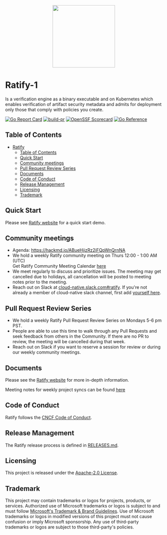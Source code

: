 <div align="center">
<img src="logo.svg" width="200">
</div>

# Ratify-1

Is a verification engine as a binary executable and on Kubernetes which enables verification of artifact security metadata and admits for deployment only those that comply with policies you create.

[![Go Report Card](https://goreportcard.com/badge/github.com/ratify-project/ratify)](https://goreportcard.com/report/github.com/ratify-project/ratify)
[![build-pr](https://github.com/ratify-project/ratify/actions/workflows/build-pr.yml/badge.svg)](https://github.com/ratify-project/ratify/actions/workflows/build-pr.yml)
[![OpenSSF Scorecard](https://api.securityscorecards.dev/projects/github.com/ratify-project/ratify/badge)](https://api.securityscorecards.dev/projects/github.com/ratify-project/ratify)
[![Go Reference](https://pkg.go.dev/badge/github.com/deislabs/ratify.svg)](https://pkg.go.dev/github.com/deislabs/ratify)

## Table of Contents

- [Ratify](#ratify)
  - [Table of Contents](#table-of-contents)
  - [Quick Start](#quick-start)
  - [Community meetings](#community-meetings)
  - [Pull Request Review Series](#pull-request-review-series)
  - [Documents](#documents)
  - [Code of Conduct](#code-of-conduct)
  - [Release Management](#release-management)
  - [Licensing](#licensing)
  - [Trademark](#trademark)

## Quick Start

Please see [Ratify website](https://ratify.dev/docs/quick-start) for a quick start demo.

## Community meetings

- Agenda: <https://hackmd.io/ABueHjizRz2iFQpWnQrnNA>
- We hold a weekly Ratify community meeting on Thurs 12:00 - 1:00 AM (UTC)   
Get Ratify Community Meeting Calendar [here](https://calendar.google.com/calendar/u/0?cid=OWJjdTF2M3ZiZGhubm1mNmJyMDhzc2swNTRAZ3JvdXAuY2FsZW5kYXIuZ29vZ2xlLmNvbQ)
- We meet regularly to discuss and prioritize issues. The meeting may get cancelled due to holidays, all cancellation will be posted to meeting notes prior to the meeting.
- Reach out on Slack at [cloud-native.slack.com#ratify](https://cloud-native.slack.com/archives/C03T3PEKVA9). If you're not already a member of cloud-native slack channel, first add [yourself here](https://communityinviter.com/apps/cloud-native/cncf).

## Pull Request Review Series
- We hold a weekly Ratify Pull Request Review Series on Mondays 5-6 pm PST.  
- People are able to use this time to walk through any Pull Requests and seek feedback from others in the Community.  If there are no PR to review, the meeting will be cancelled during that week.
- Reach out on Slack if you want to reserve a session for review or during our weekly community meetings.

## Documents

Please see the [Ratify website](https://ratify.dev/docs/what-is-ratify)  for more in-depth information.

Meeting notes for weekly project syncs can be found [here](https://hackmd.io/ABueHjizRz2iFQpWnQrnNA?both)

## Code of Conduct

Ratify follows the [CNCF Code of Conduct](https://github.com/cncf/foundation/blob/master/code-of-conduct.md).

## Release Management

The Ratify release process is defined in [RELEASES.md](./RELEASES.md).

## Licensing

This project is released under the [Apache-2.0 License](./LICENSE).

## Trademark

This project may contain trademarks or logos for projects, products, or services. Authorized use of Microsoft trademarks or logos is subject to and must follow [Microsoft's Trademark & Brand Guidelines][microsoft-trademark]. Use of Microsoft trademarks or logos in modified versions of this project must not cause confusion or imply Microsoft sponsorship. Any use of third-party trademarks or logos are subject to those third-party's policies.

[microsoft-trademark]: https://www.microsoft.com/legal/intellectualproperty/trademarks
